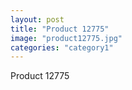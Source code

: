 ```yaml
---
layout: post
title: "Product 12775"
image: "product12775.jpg"
categories: "category1"
---
```

Product 12775
